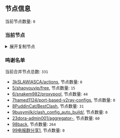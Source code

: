 
## 节点信息
当前节点数量: `0`
### 当前节点
<details>
  <summary>展开复制节点</summary>

    

</details>

### 鸣谢名单
当前合并节点总数: `331`
- [3kSLAWIASCA/actions](https://github.com/kSLAWIASCA/actions), 节点数量: `0`
- [5/shaoyouvip/free](https://github.com/shaoyouvip/free), 节点数量: `15`
- [6/snakem982/proxypool](https://github.com/snakem982/proxypool), 节点数量: `44`
- [7hamed1124/port-based-v2ray-configs](https://github.com/hamed1124/port-based-v2ray-configs), 节点数量: `0`
- [8PuddinCat/BestClash](https://github.com/PuddinCat/BestClash), 节点数量: `31`
- [9busymilk/clash_config_auto_build/](https://github.com/busymilk/clash_config_auto_build/), 节点数量: `0`
- [23dora-admin001/aggregator-](https://github.com/dora-admin001/aggregator-), 节点数量: `60`
- [98back](https://github.com/firefoxmmx2/v2rayshare_subcription), 节点数量: `264`
- [99电报群分享1](https://github.com/cdddbc/getAirport), 节点数量: `0`


